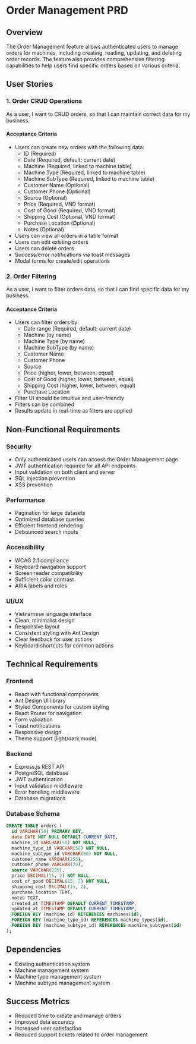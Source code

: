 # Order Management PRD

## Overview
The Order Management feature allows authenticated users to manage orders for machines, including creating, reading, updating, and deleting order records. The feature also provides comprehensive filtering capabilities to help users find specific orders based on various criteria.

## User Stories

### 1. Order CRUD Operations
As a user, I want to CRUD orders, so that I can maintain correct data for my business.

#### Acceptance Criteria
- Users can create new orders with the following data:
  - ID (Required)
  - Date (Required, default: current date)
  - Machine (Required, linked to machine table)
  - Machine Type (Required, linked to machine table)
  - Machine SubType (Required, linked to machine table)
  - Customer Name (Optional)
  - Customer Phone (Optional)
  - Source (Optional)
  - Price (Required, VND format)
  - Cost of Good (Required, VND format)
  - Shipping Cost (Optional, VND format)
  - Purchase Location (Optional)
  - Notes (Optional)
- Users can view all orders in a table format
- Users can edit existing orders
- Users can delete orders
- Success/error notifications via toast messages
- Modal forms for create/edit operations

### 2. Order Filtering
As a user, I want to filter orders data, so that I can find specific data for my business.

#### Acceptance Criteria
- Users can filter orders by:
  - Date range (Required, default: current date)
  - Machine (by name)
  - Machine Type (by name)
  - Machine SubType (by name)
  - Customer Name
  - Customer Phone
  - Source
  - Price (higher, lower, between, equal)
  - Cost of Good (higher, lower, between, equal)
  - Shipping Cost (higher, lower, between, equal)
  - Purchase Location
- Filter UI should be intuitive and user-friendly
- Filters can be combined
- Results update in real-time as filters are applied

## Non-Functional Requirements

### Security
- Only authenticated users can access the Order Management page
- JWT authentication required for all API endpoints
- Input validation on both client and server
- SQL injection prevention
- XSS prevention

### Performance
- Pagination for large datasets
- Optimized database queries
- Efficient frontend rendering
- Debounced search inputs

### Accessibility
- WCAG 2.1 compliance
- Keyboard navigation support
- Screen reader compatibility
- Sufficient color contrast
- ARIA labels and roles

### UI/UX
- Vietnamese language interface
- Clean, minimalist design
- Responsive layout
- Consistent styling with Ant Design
- Clear feedback for user actions
- Keyboard shortcuts for common actions

## Technical Requirements

### Frontend
- React with functional components
- Ant Design UI library
- Styled Components for custom styling
- React Router for navigation
- Form validation
- Toast notifications
- Responsive design
- Theme support (light/dark mode)

### Backend
- Express.js REST API
- PostgreSQL database
- JWT authentication
- Input validation middleware
- Error handling middleware
- Database migrations

### Database Schema
```sql
CREATE TABLE orders (
  id VARCHAR(50) PRIMARY KEY,
  date DATE NOT NULL DEFAULT CURRENT_DATE,
  machine_id VARCHAR(50) NOT NULL,
  machine_type_id VARCHAR(50) NOT NULL,
  machine_subtype_id VARCHAR(50) NOT NULL,
  customer_name VARCHAR(255),
  customer_phone VARCHAR(20),
  source VARCHAR(255),
  price DECIMAL(15, 2) NOT NULL,
  cost_of_good DECIMAL(15, 2) NOT NULL,
  shipping_cost DECIMAL(15, 2),
  purchase_location TEXT,
  notes TEXT,
  created_at TIMESTAMP DEFAULT CURRENT_TIMESTAMP,
  updated_at TIMESTAMP DEFAULT CURRENT_TIMESTAMP,
  FOREIGN KEY (machine_id) REFERENCES machines(id),
  FOREIGN KEY (machine_type_id) REFERENCES machine_types(id),
  FOREIGN KEY (machine_subtype_id) REFERENCES machine_subtypes(id)
);
```

## Dependencies
- Existing authentication system
- Machine management system
- Machine type management system
- Machine subtype management system

## Success Metrics
- Reduced time to create and manage orders
- Improved data accuracy
- Increased user satisfaction
- Reduced support tickets related to order management 